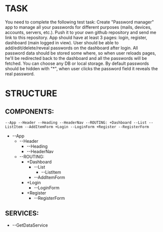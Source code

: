 # TASK

You need to complete the following test task:
Create "Password manager" app to manage all your passwords for different purposes (mails, devices, accounts, servers, etc.).
Push it to your own github repository and send me link to this repository.
App should have at least 3 pages: login, register, dashboard (main logged in view).
User should be able to add/edit/delete/reveal passwords on the dashboard after login.
All password data should be stored some where, so when user reloads pages, he'll be redirected back to the dashboard and all the passwords will be fetched.
You can choose any DB or local storage.
By default passwords should be hidden with "\*", when user clicks the password field it reveals the real password.

# STRUCTURE

## COMPONENTS:

`--App
  --Header
    --Heading
    --HeaderNav
  --ROUTING:
    +Dashboard
      --List
        --ListItem
      --AddItemForm
    +Login
      --LoginForm
    +Register
      --RegisterForm`

- --App
  - --Header
    - --Heading
    - --HeaderNav
  - --ROUTING:
    - +Dashboard
      - --List
        - --ListItem
      - --AddItemForm
    - +Login
      - --LoginForm
    - +Register
      - --RegisterForm

## SERVICES:

- --GetDataService
